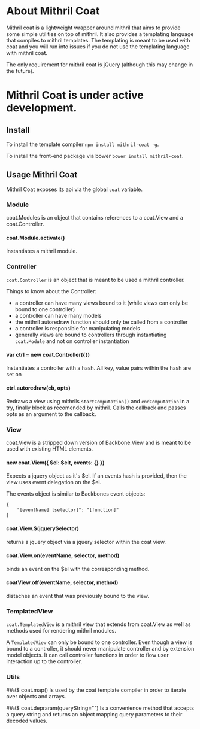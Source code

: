 # About Mithril Coat
Mithril coat is a lightweight wrapper around mithril that aims to provide some simple utilities on top of mithril. It also provides a templating language that compiles to mithril templates. The templating is meant to be used with coat and you will run into issues if you do not use the templating language with mithril coat. 

The only requirement for mithril coat is jQuery (although this may change in the future).

# Mithril Coat is under active development.

## Install
To install the template compiler `npm install mithril-coat -g`.

To install the front-end package via bower `bower install mithril-coat`.

## Usage Mithril Coat 
Mithril Coat exposes its api via the global `coat` variable.

### Module
coat.Modules is an object that contains references to a coat.View and a coat.Controller. 

#### coat.Module.activate()
Instantiates a mithril module. 

### Controller
`coat.Controller` is an object that is meant to be used a mithril controller. 

Things to know about the Controller:
- a controller can have many views bound to it (while views can only be bound to one controller)
- a controller can have many models
- the mithril autoredraw function should only be called from a controller
- a controller is responsible for manipulating models 
- generally views are bound to controllers through instantiating `coat.Module` and not on controller instantiation

#### var ctrl = new coat.Controller({})
Instantiates a controller with a hash. All key, value pairs within the hash are set on 

#### ctrl.autoredraw(cb, opts)
Redraws a view using mithrils `startComputation()` and `endComputation` in a try, finally block as recomended by mithril. Calls the callback and passes opts as an argument to the callback. 

### View
coat.View is a stripped down version of Backbone.View and is meant to be used with existing HTML elements.

#### new coat.View({ $el: $elt, events: {} })
Expects a jquery object as it's $el. If an events hash is provided, then the view uses event delegation on the $el.

The events object is similar to Backbones event objects:
```
{
    "[eventName] [selector]": "[function]"
}
```

#### coat.View.$(jquerySelector)
returns a jquery object via a jquery selector within the coat view.

#### coat.View.on(eventName, selector, method)
binds an event on the $el with the corresponding method.

#### coatView.off(eventName, selector, method)
distaches an event that was previously bound to the view.

### TemplatedView
`coat.TemplatedView` is a mithril view that extends from coat.View as well as methods used for rendering mithril modules. 

A `TemplatedView` can only be bound to one controller. Even though a view is bound to a controller, it should never manipulate controller and by extension model objects. It can call controller functions in order to flow user interaction up to the controller. 

### Utils
###$ coat.map()
Is used by the coat template compiler in order to iterate over objects and arrays. 

###$ coat.depraram(queryString="")
Is a convenience method that accepts a query string and returns an object mapping query parameters to their decoded values.


